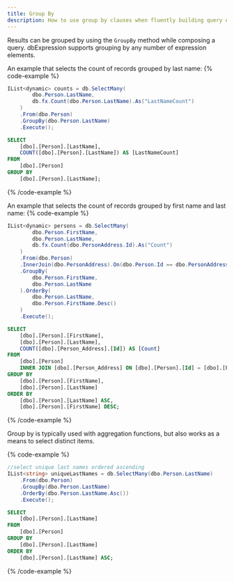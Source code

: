 ```yaml
---
title: Group By
description: How to use group by clauses when fluently building query expressions.
---
```


Results can be grouped by using the `GroupBy` method while composing a query. dbExpression 
supports grouping by any number of expression elements.

An example that selects the count of records grouped by last name:
{% code-example %}
```csharp
IList<dynamic> counts = db.SelectMany(
        dbo.Person.LastName,
        db.fx.Count(dbo.Person.LastName).As("LastNameCount")
    )
    .From(dbo.Person)
    .GroupBy(dbo.Person.LastName)
    .Execute();
```
```sql
SELECT
	[dbo].[Person].[LastName],
	COUNT([dbo].[Person].[LastName]) AS [LastNameCount]
FROM
	[dbo].[Person]
GROUP BY
	[dbo].[Person].[LastName];
```
{% /code-example %}

An example that selects the count of records grouped by first name and last name:
{% code-example %}
```csharp
IList<dynamic> persons = db.SelectMany(
        dbo.Person.FirstName,
        dbo.Person.LastName,
        db.fx.Count(dbo.PersonAddress.Id).As("Count")
    )
    .From(dbo.Person)
    .InnerJoin(dbo.PersonAddress).On(dbo.Person.Id == dbo.PersonAddress.PersonId)
    .GroupBy(
        dbo.Person.FirstName,
        dbo.Person.LastName
    ).OrderBy(
        dbo.Person.LastName,
        dbo.Person.FirstName.Desc()
    )
    .Execute();
```
```sql
SELECT
	[dbo].[Person].[FirstName],
	[dbo].[Person].[LastName],
	COUNT([dbo].[Person_Address].[Id]) AS [Count]
FROM
	[dbo].[Person]
	INNER JOIN [dbo].[Person_Address] ON [dbo].[Person].[Id] = [dbo].[Person_Address].[PersonId]
GROUP BY
	[dbo].[Person].[FirstName],
	[dbo].[Person].[LastName]
ORDER BY
	[dbo].[Person].[LastName] ASC,
	[dbo].[Person].[FirstName] DESC;
```
{% /code-example %}

Group by is typically used with aggregation functions, but also works as a means to select distinct items.

{% code-example %}
```csharp
//select unique last names ordered ascending
IList<string> uniqueLastNames = db.SelectMany(dbo.Person.LastName)
    .From(dbo.Person)
    .GroupBy(dbo.Person.LastName)
    .OrderBy(dbo.Person.LastName.Asc())
    .Execute();
```
```sql
SELECT
    [dbo].[Person].[LastName]
FROM
    [dbo].[Person]
GROUP BY
    [dbo].[Person].[LastName]
ORDER BY
    [dbo].[Person].[LastName] ASC;
```
{% /code-example %}